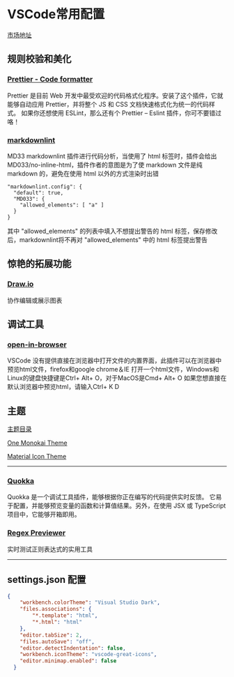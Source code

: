 # VSCode常用配置

[市场地址](https://marketplace.visualstudio.com/search?target=VSCode&category=All%20categories&sortBy=Downloads)

## 规则校验和美化

### [Prettier - Code formatter](https://marketplace.visualstudio.com/items?itemName=esbenp.prettier-vscode)

Prettier 是目前 Web 开发中最受欢迎的代码格式化程序。安装了这个插件，它就能够自动应用 Prettier，并将整个 JS 和 CSS 文档快速格式化为统一的代码样式。
如果你还想使用 ESLint，那么还有个 Prettier – Eslint 插件，你可不要错过咯！

### [markdownlint](https://marketplace.visualstudio.com/items?itemName=DavidAnson.vscode-markdownlint)

MD33 markdownlint 插件进行代码分析，当使用了 html 标签时，插件会给出 MD033/no-inline-html，插件作者的意图是为了使 markdown 文件是纯 markdown 的，避免在使用 html 以外的方式渲染时出错

```text
"markdownlint.config": {
  "default": true,
  "MD033": {
    "allowed_elements": [ "a" ]
  }
}
```

其中 "allowed_elements" 的列表中填入不想提出警告的 html 标签，保存修改后，markdownlint将不再对 "allowed_elements" 中的 html 标签提出警告

## 惊艳的拓展功能

### [Draw.io](https://marketplace.visualstudio.com/items?itemName=hediet.vscode-drawio)

协作编辑或展示图表

## 调试工具

### [open-in-browser](https://marketplace.visualstudio.com/items?itemName=coderfee.open-html-in-browser)

VSCode 没有提供直接在浏览器中打开文件的内置界面，此插件可以在浏览器中预览html文件，firefox和google chrome＆IE
打开一个html文件，Windows和Linux的键盘快捷键是Ctrl+ Alt+ O，对于MacOS是Cmd+ Alt+ O
如果您想直接在默认浏览器中预览html，请输入Ctrl+ K D

## 主题

[主题目录](https://marketplace.visualstudio.com/search?target=VSCode&category=Themes&sortBy=Downloads)

[One Monokai Theme](https://marketplace.visualstudio.com/items?itemName=azemoh.one-monokai)

[Material Icon Theme](https://marketplace.visualstudio.com/items?itemName=PKief.material-icon-theme)

---

### [Quokka](https://quokkajs.com/)

Quokka 是一个调试工具插件，能够根据你正在编写的代码提供实时反馈。
它易于配置，并能够预览变量的函数和计算值结果。另外，在使用 JSX 或 TypeScript 项目中，它能够开箱即用。

### [Regex Previewer](https://marketplace.visualstudio.com/items?itemName=chrmarti.regex)

实时测试正则表达式的实用工具

---

## settings.json 配置

```json
{
    "workbench.colorTheme": "Visual Studio Dark",
    "files.associations": {
        "*.template": "html",
        "*.html": "html"
    },
    "editor.tabSize": 2,
    "files.autoSave": "off",
    "editor.detectIndentation": false,
    "workbench.iconTheme": "vscode-great-icons",
    "editor.minimap.enabled": false
  }
```
